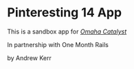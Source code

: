 # Pinteresting 14 App

This is a sandbox app for
[*Omaha Catalyst*](http:OmahaCatalyst.com)

In partnership with One Month Rails

by Andrew Kerr